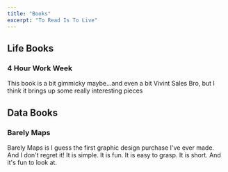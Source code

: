 ```yaml
---
title: "Books"
excerpt: "To Read Is To Live"
---
```


## Life Books
### 4 Hour Work Week
This book is a bit gimmicky maybe...and even a bit Vivint Sales Bro, but I think it brings up some really interesting pieces





## Data Books

### Barely Maps
Barely Maps is I guess the first graphic design purchase I've ever made. And I don't regret it! It is simple. It is fun. It is easy to grasp. It is short. And it's fun to look at. 
